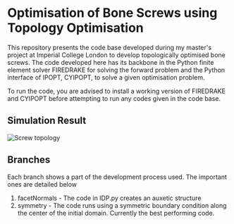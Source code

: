 # Optimisation of Bone Screws using Topology Optimisation
This repository presents the code base developed during my master's project at Imperial College London to develop topologically optimised bone screws. 
The code developed here has its backbone in the Python finite element solver FIREDRAKE for solving the forward problem and 
the Python interface of IPOPT, CYIPOPT, to solve a given optimisation problem.

To run the code, you are advised to install a working version of FIREDRAKE and CYIPOPT before attempting to run any codes given in the code base.

## Simulation Result

![Screw topology]()

## Branches
Each branch shows a part of the development process used. The important ones are detailed below
1. facetNormals - The code in IDP.py creates an auxetic structure
2. symmetry - The code runs using a symmetric boundary condition along the center of the initial domain. Currently the best performing code.



